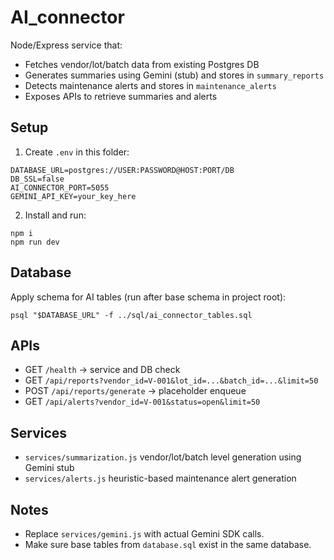 AI_connector
============

Node/Express service that:
- Fetches vendor/lot/batch data from existing Postgres DB
- Generates summaries using Gemini (stub) and stores in `summary_reports`
- Detects maintenance alerts and stores in `maintenance_alerts`
- Exposes APIs to retrieve summaries and alerts

Setup
-----
1. Create `.env` in this folder:

```
DATABASE_URL=postgres://USER:PASSWORD@HOST:PORT/DB
DB_SSL=false
AI_CONNECTOR_PORT=5055
GEMINI_API_KEY=your_key_here
```

2. Install and run:

```
npm i
npm run dev
```

Database
--------
Apply schema for AI tables (run after base schema in project root):

```
psql "$DATABASE_URL" -f ../sql/ai_connector_tables.sql
```

APIs
----
- GET `/health` → service and DB check
- GET `/api/reports?vendor_id=V-001&lot_id=...&batch_id=...&limit=50`
- POST `/api/reports/generate` → placeholder enqueue
- GET `/api/alerts?vendor_id=V-001&status=open&limit=50`

Services
--------
- `services/summarization.js` vendor/lot/batch level generation using Gemini stub
- `services/alerts.js` heuristic-based maintenance alert generation

Notes
-----
- Replace `services/gemini.js` with actual Gemini SDK calls.
- Make sure base tables from `database.sql` exist in the same database.


